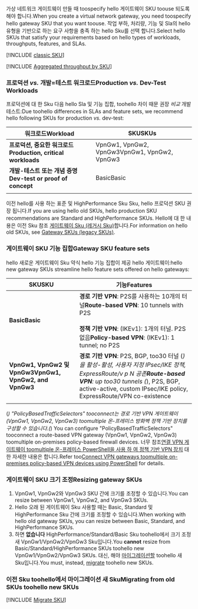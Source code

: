 <span data-ttu-id="e27e1-101">가상 네트워크 게이트웨이 만들 때 toospecify hello 게이트웨이 SKU toouse 되도록 해야 합니다.</span><span class="sxs-lookup"><span data-stu-id="e27e1-101">When you create a virtual network gateway, you need toospecify hello gateway SKU that you want toouse.</span></span> <span data-ttu-id="e27e1-102">작업 부하, 처리량, 기능 및 Sla의 hello 유형을 기반으로 하는 요구 사항을 충족 하는 hello Sku를 선택 합니다.</span><span class="sxs-lookup"><span data-stu-id="e27e1-102">Select hello SKUs that satisfy your requirements based on hello types of workloads, throughputs, features, and SLAs.</span></span>

[!INCLUDE [classic SKU](./vpn-gateway-classic-sku-support-include.md)]

[!INCLUDE [Aggregated throughput by SKU](./vpn-gateway-table-gwtype-aggtput-include.md)]

###  <span data-ttu-id="e27e1-103"><a name="workloads"></a>프로덕션 *vs.* 개발=테스트 워크로드</span><span class="sxs-lookup"><span data-stu-id="e27e1-103"><a name="workloads"></a>Production *vs.* Dev-Test Workloads</span></span>

<span data-ttu-id="e27e1-104">프로덕션에 대 한 Sku 다음 hello Sla 및 기능 집합, toohello 차이 때문 권장 *비교* 개발 테스트:</span><span class="sxs-lookup"><span data-stu-id="e27e1-104">Due toohello differences in SLAs and feature sets, we recommend hello following SKUs for production *vs.* dev-test:</span></span>

| <span data-ttu-id="e27e1-105">**워크로드**</span><span class="sxs-lookup"><span data-stu-id="e27e1-105">**Workload**</span></span>                       | <span data-ttu-id="e27e1-106">**SKU**</span><span class="sxs-lookup"><span data-stu-id="e27e1-106">**SKUs**</span></span>               |
| ---                                | ---                    |
| <span data-ttu-id="e27e1-107">**프로덕션, 중요한 워크로드**</span><span class="sxs-lookup"><span data-stu-id="e27e1-107">**Production, critical workloads**</span></span> | <span data-ttu-id="e27e1-108">VpnGw1, VpnGw2, VpnGw3</span><span class="sxs-lookup"><span data-stu-id="e27e1-108">VpnGw1, VpnGw2, VpnGw3</span></span> |
| <span data-ttu-id="e27e1-109">**개발-테스트 또는 개념 증명**</span><span class="sxs-lookup"><span data-stu-id="e27e1-109">**Dev-test or proof of concept**</span></span>   | <span data-ttu-id="e27e1-110">Basic</span><span class="sxs-lookup"><span data-stu-id="e27e1-110">Basic</span></span>                  |
|                                    |                        |

<span data-ttu-id="e27e1-111">이전 hello를 사용 하는 표준 및 HighPerformance Sku Sku, hello 프로덕션 SKU 권장 됩니다.</span><span class="sxs-lookup"><span data-stu-id="e27e1-111">If you are using hello old SKUs, hello production SKU recommendations are Standard and HighPerformance SKUs.</span></span> <span data-ttu-id="e27e1-112">Hello에 대 한 내용은 이전 Sku 참조 [게이트웨이 Sku (레거시 Sku)](../articles/vpn-gateway/vpn-gateway-about-skus-legacy.md)합니다.</span><span class="sxs-lookup"><span data-stu-id="e27e1-112">For information on hello old SKUs, see [Gateway SKUs (legacy SKUs)](../articles/vpn-gateway/vpn-gateway-about-skus-legacy.md).</span></span>

###  <span data-ttu-id="e27e1-113"><a name="feature"></a>게이트웨이 SKU 기능 집합</span><span class="sxs-lookup"><span data-stu-id="e27e1-113"><a name="feature"></a>Gateway SKU feature sets</span></span>

<span data-ttu-id="e27e1-114">hello 새로운 게이트웨이 Sku 약식 hello 기능 집합이 제공 hello 게이트웨이:</span><span class="sxs-lookup"><span data-stu-id="e27e1-114">hello new gateway SKUs streamline hello feature sets offered on hello gateways:</span></span>

| <span data-ttu-id="e27e1-115">**SKU**</span><span class="sxs-lookup"><span data-stu-id="e27e1-115">**SKU**</span></span>| <span data-ttu-id="e27e1-116">**기능**</span><span class="sxs-lookup"><span data-stu-id="e27e1-116">**Features**</span></span>|
| ---    | ---         |
|<span data-ttu-id="e27e1-117">**Basic**</span><span class="sxs-lookup"><span data-stu-id="e27e1-117">**Basic**</span></span>   | <span data-ttu-id="e27e1-118">**경로 기반 VPN**: P2S를 사용하는 10개의 터널</span><span class="sxs-lookup"><span data-stu-id="e27e1-118">**Route-based VPN**: 10 tunnels with P2S</span></span><br><br><span data-ttu-id="e27e1-119">**정책 기반 VPN**: (IKEv1): 1개의 터널. P2S 없음</span><span class="sxs-lookup"><span data-stu-id="e27e1-119">**Policy-based VPN**: (IKEv1): 1 tunnel; no P2S</span></span>|
| <span data-ttu-id="e27e1-120">**VpnGw1, VpnGw2 및 VpnGw3**</span><span class="sxs-lookup"><span data-stu-id="e27e1-120">**VpnGw1, VpnGw2, and VpnGw3**</span></span> | <span data-ttu-id="e27e1-121">**경로 기반 VPN**: P2S, BGP, too30 터널 (*)을 활성-활성, 사용자 지정 IPsec/IKE 정책, ExpressRoute/v p N 공존</span><span class="sxs-lookup"><span data-stu-id="e27e1-121">**Route-based VPN**: up too30 tunnels (*), P2S, BGP, active-active, custom IPsec/IKE policy, ExpressRoute/VPN co-existence</span></span> |
|        |             |

<span data-ttu-id="e27e1-122">(*) "PolicyBasedTrafficSelectors" tooconnect는 경로 기반 VPN 게이트웨이 (VpnGw1, VpnGw2, VpnGw3) toomultiple 온-프레미스 방화벽 정책 기반 장치를 구성할 수 있습니다.</span><span class="sxs-lookup"><span data-stu-id="e27e1-122">(*) You can configure "PolicyBasedTrafficSelectors" tooconnect a route-based VPN gateway (VpnGw1, VpnGw2, VpnGw3) toomultiple on-premises policy-based firewall devices.</span></span> <span data-ttu-id="e27e1-123">너무 참조[연결 VPN 게이트웨이 toomultiple 온-프레미스 PowerShell을 사용 하 여 정책 기반 VPN 장치](../articles/vpn-gateway/vpn-gateway-connect-multiple-policybased-rm-ps.md) 대 한 자세한 내용은 합니다.</span><span class="sxs-lookup"><span data-stu-id="e27e1-123">Refer too[Connect VPN gateways toomultiple on-premises policy-based VPN devices using PowerShell](../articles/vpn-gateway/vpn-gateway-connect-multiple-policybased-rm-ps.md) for details.</span></span>

###  <span data-ttu-id="e27e1-124"><a name="resize"></a>게이트웨이 SKU 크기 조정</span><span class="sxs-lookup"><span data-stu-id="e27e1-124"><a name="resize"></a>Resizing gateway SKUs</span></span>

1. <span data-ttu-id="e27e1-125">VpnGw1, VpnGw2와 VpnGw3 SKU 간에 크기를 조정할 수 있습니다.</span><span class="sxs-lookup"><span data-stu-id="e27e1-125">You can resize between VpnGw1, VpnGw2, and VpnGw3 SKUs.</span></span>
2. <span data-ttu-id="e27e1-126">Hello 오래 된 게이트웨이 Sku 사용할 때는 Basic, Standard 및 HighPerformance Sku 간에 크기를 조정할 수 있습니다.</span><span class="sxs-lookup"><span data-stu-id="e27e1-126">When working with hello old gateway SKUs, you can resize between Basic, Standard, and HighPerformance SKUs.</span></span>
2. <span data-ttu-id="e27e1-127">하면 **없습니다** HighPerformance/Standard/Basic Sku toohello에서 크기 조정 새 VpnGw1/VpnGw2/VpnGw3 Sku입니다.</span><span class="sxs-lookup"><span data-stu-id="e27e1-127">You **cannot** resize from Basic/Standard/HighPerformance SKUs toohello new VpnGw1/VpnGw2/VpnGw3 SKUs.</span></span> <span data-ttu-id="e27e1-128">대신, 해야 [마이그레이션할](#migrate) toohello 새 Sku입니다.</span><span class="sxs-lookup"><span data-stu-id="e27e1-128">You must, instead, [migrate](#migrate) toohello new SKUs.</span></span>

###  <span data-ttu-id="e27e1-129"><a name="migrate"></a>이전 Sku toohello에서 마이그레이션 새 Sku</span><span class="sxs-lookup"><span data-stu-id="e27e1-129"><a name="migrate"></a>Migrating from old SKUs toohello new SKUs</span></span>

[!INCLUDE [Migrate SKU](./vpn-gateway-migrate-legacy-sku-include.md)]

